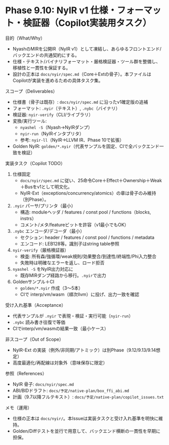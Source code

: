 # Phase 9.10: NyIR v1 仕様・フォーマット・検証器（Copilot実装用タスク）

目的（What/Why）
- NyashのMIRを公開IR（NyIR v1）として凍結し、あらゆるフロントエンド/バックエンドの共通契約にする。
- 仕様・テキスト/バイナリフォーマット・厳格検証器・ツール群を整備し、移植性と一貫性を保証する。
- 設計の正本は `docs/nyir/spec.md`（Core＋Extの骨子）。本ファイルはCopilotが実装を進めるための具体タスク集。

スコープ（Deliverables）
- 仕様書（骨子は既存）: `docs/nyir/spec.md` に沿ったv1確定版の追補
- フォーマット: `.nyir`（テキスト）, `.nybc`（バイナリ）
- 検証器: `nyir-verify`（CLI/ライブラリ）
- 変換/実行ツール:
  - `nyashel -S`（Nyash→NyIRダンプ）
  - `nyir-run`（NyIRインタプリタ）
  - 参考: `nyir-ll`（NyIR→LLVM IR、Phase 10で拡張）
- Golden NyIR: `golden/*.nyir`（代表サンプルを固定、CIで全バックエンド一致を検証）

実装タスク（Copilot TODO）
1) 仕様固定
   - `docs/nyir/spec.md` に従い、25命令Core＋Effect＋Ownership＋Weak＋Busをv1として明文化。
   - NyIR-Ext（exceptions/concurrency/atomics）の章は骨子のみ維持（別Phase）。
2) `.nyir` パーサ/プリンタ（最小）
   - 構造: moduleヘッダ / features / const pool / functions（blocks, instrs）
   - コメント/メタ/featureビットを許容（v1最小でもOK）
3) `.nybc` エンコーダ/デコーダ（最小）
   - セクション: header / features / const pool / functions / metadata
   - エンコード: LEB128等。識別子はstring table参照
4) `nyir-verify`（厳格検証器）
   - 検査: 所有森/強循環/weak規則/効果整合/到達性/終端性/Phi入力整合
   - 失敗時は明確なエラーを返し、ロード拒否
5) `nyashel -S` をNyIR出力対応に
   - 既存MIRダンプ経路から移行。`.nyir`で出力
6) Goldenサンプル＋CI
   - `golden/*.nyir` 作成（3〜5本）
   - CIで interp/vm/wasm（順次llvm）に投げ、出力一致を確認

受け入れ基準（Acceptance）
- 代表サンプルが `.nyir` で表現・検証・実行可能（`nyir-run`）
- `.nybc` 読み書き往復で等価
- CIでinterp/vm/wasmの結果一致（最小ケース）

非スコープ（Out of Scope）
- NyIR-Ext の実装（例外/非同期/アトミック）は別Phase（9.12/9.13/9.14想定）
- 高度最適化/再配線は対象外（意味保存に限定）

参照（References）
- NyIR 骨子: `docs/nyir/spec.md`
- ABI/BIDドラフト: `docs/予定/native-plan/box_ffi_abi.md`
- 計画（9.7以降フルテキスト）: `docs/予定/native-plan/copilot_issues.txt`

メモ（運用）
- 仕様の正本は `docs/nyir/`。本Issueは実装タスクと受け入れ基準を明快に維持。
- Golden/Diffテストを並行で用意して、バックエンド横断の一貫性を早期に担保。
